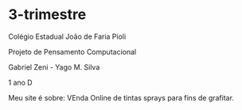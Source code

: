 # 3-trimestre

Colégio Estadual João de Faria Pioli

Projeto de Pensamento Computacional

Gabriel Zeni - Yago M. Silva

1 ano D

Meu site é sobre: VEnda Online de tintas sprays para fins de grafitar.
